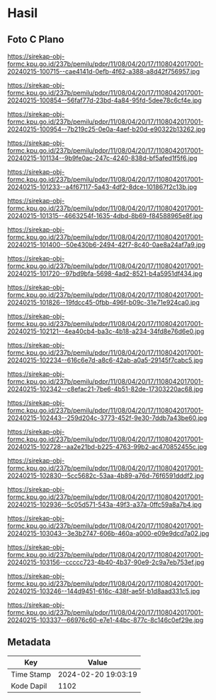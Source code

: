 # Hasil

## Foto C Plano

https://sirekap-obj-formc.kpu.go.id/237b/pemilu/pdpr/11/08/04/20/17/1108042017001-20240215-100715--cae4141d-0efb-4f62-a388-a8d42f756957.jpg

https://sirekap-obj-formc.kpu.go.id/237b/pemilu/pdpr/11/08/04/20/17/1108042017001-20240215-100854--56faf77d-23bd-4a84-95fd-5dee78c6cf4e.jpg

https://sirekap-obj-formc.kpu.go.id/237b/pemilu/pdpr/11/08/04/20/17/1108042017001-20240215-100954--7b219c25-0e0a-4aef-b20d-e90322b13262.jpg

https://sirekap-obj-formc.kpu.go.id/237b/pemilu/pdpr/11/08/04/20/17/1108042017001-20240215-101134--9b9fe0ac-247c-4240-838d-bf5afed1f5f6.jpg

https://sirekap-obj-formc.kpu.go.id/237b/pemilu/pdpr/11/08/04/20/17/1108042017001-20240215-101233--a4f67117-5a43-4df2-8dce-101867f2c13b.jpg

https://sirekap-obj-formc.kpu.go.id/237b/pemilu/pdpr/11/08/04/20/17/1108042017001-20240215-101315--4663254f-1635-4dbd-8b69-f84588965e8f.jpg

https://sirekap-obj-formc.kpu.go.id/237b/pemilu/pdpr/11/08/04/20/17/1108042017001-20240215-101400--50e430b6-2494-42f7-8c40-0ae8a24af7a9.jpg

https://sirekap-obj-formc.kpu.go.id/237b/pemilu/pdpr/11/08/04/20/17/1108042017001-20240215-101720--97bd9bfa-5698-4ad2-8521-b4a5951df434.jpg

https://sirekap-obj-formc.kpu.go.id/237b/pemilu/pdpr/11/08/04/20/17/1108042017001-20240215-101826--19fdcc45-0fbb-496f-b09c-31e71e924ca0.jpg

https://sirekap-obj-formc.kpu.go.id/237b/pemilu/pdpr/11/08/04/20/17/1108042017001-20240215-102121--4ea40cb4-ba3c-4b18-a234-34fd8e76d6e0.jpg

https://sirekap-obj-formc.kpu.go.id/237b/pemilu/pdpr/11/08/04/20/17/1108042017001-20240215-102234--616c6e7d-a8c6-42ab-a0a5-29145f7cabc5.jpg

https://sirekap-obj-formc.kpu.go.id/237b/pemilu/pdpr/11/08/04/20/17/1108042017001-20240215-102342--c8efac21-7be6-4b51-82de-17303220ac68.jpg

https://sirekap-obj-formc.kpu.go.id/237b/pemilu/pdpr/11/08/04/20/17/1108042017001-20240215-102443--259d204c-3773-452f-9e30-7ddb7a43be60.jpg

https://sirekap-obj-formc.kpu.go.id/237b/pemilu/pdpr/11/08/04/20/17/1108042017001-20240215-102728--aa2e21bd-b225-4763-99b2-ac470852455c.jpg

https://sirekap-obj-formc.kpu.go.id/237b/pemilu/pdpr/11/08/04/20/17/1108042017001-20240215-102830--5cc5682c-53aa-4b89-a76d-76f6591dddf2.jpg

https://sirekap-obj-formc.kpu.go.id/237b/pemilu/pdpr/11/08/04/20/17/1108042017001-20240215-102936--5c05d571-543a-49f3-a37a-0ffc59a8a7b4.jpg

https://sirekap-obj-formc.kpu.go.id/237b/pemilu/pdpr/11/08/04/20/17/1108042017001-20240215-103043--3e3b2747-606b-460a-a000-e09e9dcd7a02.jpg

https://sirekap-obj-formc.kpu.go.id/237b/pemilu/pdpr/11/08/04/20/17/1108042017001-20240215-103156--ccccc723-4b40-4b37-90e9-2c9a7eb753ef.jpg

https://sirekap-obj-formc.kpu.go.id/237b/pemilu/pdpr/11/08/04/20/17/1108042017001-20240215-103246--144d9451-616c-438f-ae5f-b1d8aad331c5.jpg

https://sirekap-obj-formc.kpu.go.id/237b/pemilu/pdpr/11/08/04/20/17/1108042017001-20240215-103337--66976c60-e7e1-44bc-877c-8c146c0ef29e.jpg


## Metadata

| Key        | Value               |
| ---------- | ------------------- |
| Time Stamp | 2024-02-20 19:03:19 |
| Kode Dapil | 1102                |



